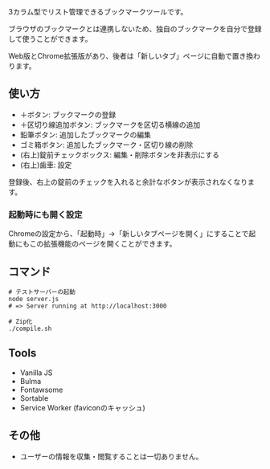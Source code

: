 3カラム型でリスト管理できるブックマークツールです。

ブラウザのブックマークとは連携しないため、独自のブックマークを自分で登録して使うことができます。

Web版とChrome拡張版があり、後者は「新しいタブ」ページに自動で置き換わります。

## 使い方
- ＋ボタン: ブックマークの登録
- ＋区切り線追加ボタン: ブックマークを区切る横線の追加
- 鉛筆ボタン: 追加したブックマークの編集
- ゴミ箱ボタン: 追加したブックマーク・区切り線の削除
- (右上)錠前チェックボックス: 編集・削除ボタンを非表示にする
- (右上)歯車: 設定

登録後、右上の錠前のチェックを入れると余計なボタンが表示されなくなります。

### 起動時にも開く設定
Chromeの設定から、「起動時」→「新しいタブページを開く」にすることで起動にもこの拡張機能のページを開くことができます。

## コマンド

```
# テストサーバーの起動
node server.js
# => Server running at http://localhost:3000

# Zip化
./compile.sh
```

## Tools
- Vanilla JS
- Bulma
- Fontawsome
- Sortable
- Service Worker (faviconのキャッシュ)

## その他
- ユーザーの情報を収集・閲覧することは一切ありません。
